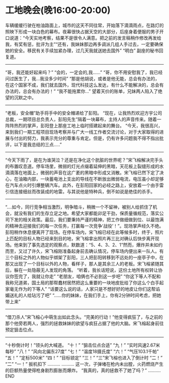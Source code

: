 # 工地晚会(晚16:00-20:00)
车辆缓缓行驶在柏油路面上，城市的这天不同往常，开始落下滴滴雨点，在路灯的照映下形成一块白色的幕布。夜幕很快占据天空的大部分，后座身着便服的男子开口说道：“今天实地考察，结果不是很令人满意。把之前的发言稿稍作修改再发给我，有奖有惩，批评为主”“还有，我妹妹那边再多调派几组人手过去，一定要确保她的安全。移民有关手续加紧办理，过几天我就送她去国外”
“明白” 副座的秘书回复道。

----
“哥，我还能好起来吗？”
“会的，一定会的,我......”
“哥，你不用安慰我了，我已经问过医生了，我...我没多少时间”
“那是他胡说，或者是他无能，总会有办法的，在这个国家不成，我们就去国外，现代科技这么发达，有什么不能解决的，总会有办法的，总会有办法的！”
“我不能拖累你...”
望着天价的账单，兄妹两人陷入了绝望的沉默之中。

---
“老板，安全帽”助手将手中的安全帽递给了彭阳。
“现在，让我热烈欢迎方宇公司总裁，一期项目总负责人，彭阳先生”隔着一块幕布，主持人的声音传来。随着一阵阵热烈的掌声，彭阳登上那座工地上临时搭建起来的舞台。
“今天，我很高兴，来到我们一期工程项目现场考察并与广大一线工作者交流讨论，对于大家取得的进展与付出的努力，我表示充分的尊重与肯定。但是，仍有许多问题我不得不指出批评，以下是我总结的三点.....”

---

“今天下雨了，是在为谁哭泣？还是在净化这个肮脏的世界呢？”宋飞榕解决完手头的布置叹息道。停车场里，微弱的灯光点缀着延伸的黑暗，天花板上裂缝形成的水滴滴落在地面上，微弱的声音在这广袤的黑暗中形成又消散。宋飞榕已然下定了决心，在油箱内部，一块蓄电池上支出的导线在不断放出微弱电流，电压虽小却足够在汽车点火时引爆整辆汽车。此外，在彭阳回家的必经之路上，安放着一个由手雷引信连接细丝而改装成的地雷。与其说他是特种兵，倒不如说是绝佳的杀手。

---
“....如今，同行竞争相当激烈，明争暗斗，稍微一个不留神，被别人给抓住了机会，就没有我们的生存立足之地。希望大家都能卯足干劲，保质量循规范，落实公司下发的相关政策。最后，我们要秉持严谨的精神，把工作做细做到位、以最饱满的精神去迎接我们的每一次任务，打赢每一次竞争‘战役’！”。现场掌声经久不绝。
彭阳稍作休息便离开了现场。在停车场内，宋飞榕已经在此等候多时，终于，照片上匹配的目标人物已经来到目的地，宋飞榕拿出照片再三比对确认后快步离开现场。他来到了事先选定的观察点，默数道：“5、4、3、2、1”然而，爆炸并未如约而至，又过了许久，宋飞榕刚准备起身前去确认情况，停车场内便出来一队人。有三个目标之外的人物似乎绑架了彭阳，三人把彭阳转移到不远处的一座亭子中，在那又出现了一个目标以外的人物，看样子，那人是其余三人的老板。宋飞榕紧随其后，躲在一处隐蔽无人发现的角落。
“听着，我长话短说，这份土地所有权转让协议你签完了，我就让你走”
“老朋友，咱俩也不必到这一步吧”
“你这下等人不配和我称兄道弟，国土局的那帮蠢材居然把这么重要的一块地皮批给了你这么个白手起家毫无作为的下等人”
“话要这么说的话，人家只是不想好好的地皮让你们这帮谄媚送礼的人给玷污了吧”
“......你的妹妹，在我们手上，你有2分钟时间考虑，把她带上来”

---
“借刀杀人”宋飞榕心中萌生出如此念头。“完美的行动！”他变得疯狂了，与之前的那个他旁若两人，强烈的拯救妹妹的欲望与疯狂占据了他的大脑。宋飞榕起身前往预定狙击位点。

---
“十秒倒计时！”领头的大喊道。
“十！”
“狙击位点合适”
“九！”
“实时风速2.67米每秒”
“八！”
“风向北偏东27度”
“七！”
“温度18摄氏度”
“六！”
“气压103.1千帕”
“五！”
“定标500米”
“四！”
“目标锁定”
“三！”
“三”宋飞榕也进入了倒计时
“二！”
“二”
“一！”
扳机扣下
..........
..........
这一次，子弹堵在枪内未出膛，火药燃烧产生的巨额热量使得枪身剧烈膨胀而爆炸。
“我真的，真的拯救不了她了吗？”
..........
END